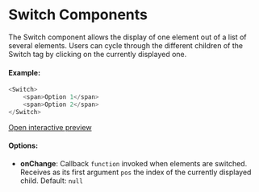 # Switch Components

The Switch component allows the display of one element out of a list of several elements. Users can cycle through the different children of the Switch tag by clicking on the currently displayed one.

#### Example:

``` js
<Switch>
    <span>Option 1</span>
    <span>Option 2</span>
</Switch>
```

[Open interactive preview](https://isle.heinz.cmu.edu/components/switch/)

#### Options:

* __onChange__: Callback `function` invoked when elements are switched. Receives as its first argument `pos` the index of the currently displayed child. Default: `null`
